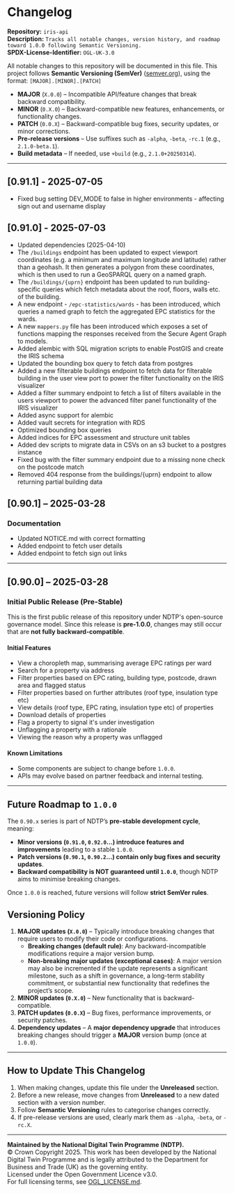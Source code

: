 # Changelog

**Repository:** `iris-api`\
**Description:** `Tracks all notable changes, version history, and roadmap toward 1.0.0 following Semantic Versioning.`\
**SPDX-License-Identifier:** `OGL-UK-3.0`

All notable changes to this repository will be documented in this file.
This project follows **Semantic Versioning (SemVer)** ([semver.org](https://semver.org/)), using the format:
`[MAJOR].[MINOR].[PATCH]`

- **MAJOR** (`X.0.0`) – Incompatible API/feature changes that break backward compatibility.
- **MINOR** (`0.X.0`) – Backward-compatible new features, enhancements, or functionality changes.
- **PATCH** (`0.0.X`) – Backward-compatible bug fixes, security updates, or minor corrections.
- **Pre-release versions** – Use suffixes such as `-alpha`, `-beta`, `-rc.1` (e.g., `2.1.0-beta.1`).
- **Build metadata** – If needed, use `+build` (e.g., `2.1.0+20250314`).

---

## [0.91.1] - 2025-07-05

- Fixed bug setting DEV_MODE to false in higher environments - affecting sign out and username display

## [0.91.0] - 2025-07-03

- Updated dependencies (2025-04-10)
- The `/buildings` endpoint has been updated to expect viewport coordinates (e.g. a minimum and maximum longitude and latitude) rather than a geohash. It then generates a polygon from these coordinates, which is then used to run a GeoSPARQL query on a named graph.
- The `/buildings/{uprn}` endpoint has been updated to run building-specific queries which fetch metadata about the roof, floors, walls etc. of the building.
- A new endpoint - `/epc-statistics/wards` - has been introduced, which queries a named graph to fetch the aggregated EPC statistics for the wards.
- A new `mappers.py` file has been introduced which exposes a set of functions mapping the responses received from the Secure Agent Graph to models.
- Added alembic with SQL migration scripts to enable PostGIS and create the IRIS schema
- Updated the bounding box query to fetch data from postgres
- Added a new filterable buildings endpoint to fetch data for filterable building in the user view port to power the filter functionality on the IRIS visualizer
- Added a filter summary endpoint to fetch a list of filters available in the users viewport to power the advanced filter panel functionality of the IRIS visualizer
- Added async support for alembic
- Added vault secrets for integration with RDS
- Optimized bounding box queries
- Added indices for EPC assessment and structure unit tables
- Added dev scripts to migrate data in CSVs on an s3 bucket to a postgres instance
- Fixed bug with the filter summary endpoint due to a missing none check on the postcode match
- Removed 404 response from the buildings/{uprn} endpoint to allow returning partial building data

## [0.90.1] – 2025-03-28

### Documentation

- Updated NOTICE.md with correct formatting
- Added endpoint to fetch user details
- Added endpoint to fetch sign out links

---

## [0.90.0] – 2025-03-28

### Initial Public Release (Pre-Stable)

This is the first public release of this repository under NDTP's open-source governance model.
Since this release is **pre-1.0.0**, changes may still occur that are **not fully backward-compatible**.

#### Initial Features

- View a choropleth map, summarising average EPC ratings per ward
- Search for a property via address
- Filter properties based on EPC rating, building type, postcode, drawn area and flagged status
- Filter properties based on further attributes (roof type, insulation type etc)
- View details (roof type, EPC rating, insulation type etc) of properties
- Download details of properties
- Flag a property to signal it's under investigation
- Unflagging a property with a rationale
- Viewing the reason why a property was unflagged

#### Known Limitations

- Some components are subject to change before `1.0.0`.
- APIs may evolve based on partner feedback and internal testing.

---

## Future Roadmap to `1.0.0`

The `0.90.x` series is part of NDTP’s **pre-stable development cycle**, meaning:

- **Minor versions (`0.91.0`, `0.92.0`...) introduce features and improvements** leading to a stable `1.0.0`.
- **Patch versions (`0.90.1`, `0.90.2`...) contain only bug fixes and security updates**.
- **Backward compatibility is NOT guaranteed until `1.0.0`**, though NDTP aims to minimise breaking changes.

Once `1.0.0` is reached, future versions will follow **strict SemVer rules**.

## Versioning Policy

1. **MAJOR updates (`X.0.0`)** – Typically introduce breaking changes that require users to modify their code or configurations.
   - **Breaking changes (default rule)**: Any backward-incompatible modifications require a major version bump.
   - **Non-breaking major updates (exceptional cases)**: A major version may also be incremented if the update represents a significant milestone, such as a shift in governance, a long-term stability commitment, or substantial new functionality that redefines the project’s scope.
2. **MINOR updates (`0.X.0`)** – New functionality that is backward-compatible.
3. **PATCH updates (`0.0.X`)** – Bug fixes, performance improvements, or security patches.
4. **Dependency updates** – A **major dependency upgrade** that introduces breaking changes should trigger a **MAJOR** version bump (once at `1.0.0`).

---

## How to Update This Changelog

1. When making changes, update this file under the **Unreleased** section.
2. Before a new release, move changes from **Unreleased** to a new dated section with a version number.
3. Follow **Semantic Versioning** rules to categorise changes correctly.
4. If pre-release versions are used, clearly mark them as `-alpha`, `-beta`, or `-rc.X`.

---

**Maintained by the National Digital Twin Programme (NDTP).**  
© Crown Copyright 2025. This work has been developed by the National Digital Twin Programme and is legally attributed to the Department for Business and Trade (UK) as the governing entity.  
Licensed under the Open Government Licence v3.0.  
For full licensing terms, see [OGL_LICENSE.md](OGL_LICENSE.md).
